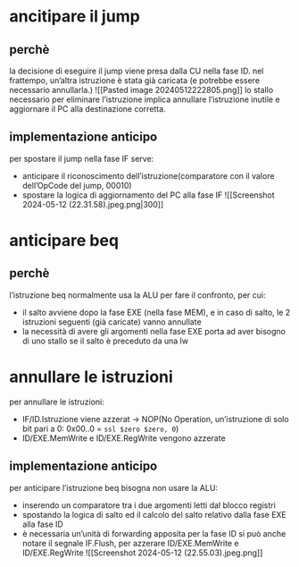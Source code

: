 # ancitipare il jump
## perchè
la decisione di eseguire il jump viene presa dalla CU nella fase ID. nel frattempo, un’altra istruzione è stata già caricata (e potrebbe essere necessario annullarla.)
![[Pasted image 20240512222805.png]]
lo stallo necessario per eliminare l’istruzione implica annullare l’istruzione inutile e aggiornare il PC alla destinazione corretta.
## implementazione anticipo
per spostare il jump nella fase IF serve:
- anticipare il riconoscimento dell’istruzione(comparatore con il valore dell’OpCode del jump, 00010)
- spostare la logica di aggiornamento del PC alla fase IF
![[Screenshot 2024-05-12 (22.31.58).jpeg.png|300]]
# anticipare beq
## perchè
l’istruzione beq normalmente usa la ALU per fare il confronto, per cui:
- il salto avviene dopo la fase EXE (nella fase MEM), e in caso di salto, le 2 istruzioni seguenti (già caricate) vanno annullate
- la necessità di avere gli argomenti nella fase EXE porta ad aver bisogno di uno stallo se il salto è preceduto da una lw




# annullare le istruzioni 
per annullare le istruzioni:
- IF/ID.Istruzione viene azzerat → NOP(No Operation, un’istruzione di solo bit pari a 0: 0x00..0 = `ssl $zero $zero, 0`)
- ID/EXE.MemWrite e ID/EXE.RegWrite vengono azzerate
## implementazione anticipo
per anticipare l’istruzione beq bisogna non usare la ALU:
- inserendo un comparatore tra i due argomenti letti dal blocco registri
- spostando la logica di salto ed il calcolo del salto relativo dalla fase EXE alla fase ID
- è necessaria un’unità di forwarding apposita per la fase ID
si può anche notare il segnale IF.Flush, per azzerare ID/EXE.MemWrite e ID/EXE.RegWrite
![[Screenshot 2024-05-12 (22.55.03).jpeg.png]]